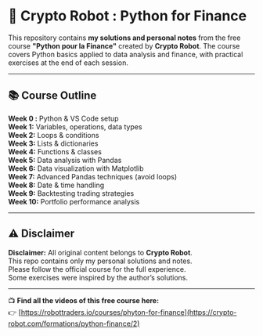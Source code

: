 # 💼 Crypto Robot : Python for Finance

This repository contains **my solutions and personal notes** from the free course **"Python pour la Finance"** created by **Crypto Robot**.
The course covers Python basics applied to data analysis and finance, with practical exercises at the end of each session.

---

## 📚 Course Outline

 **Week 0 :** Python & VS Code setup  
 **Week 1:** Variables, operations, data types  
 **Week 2:** Loops & conditions  
 **Week 3:** Lists & dictionaries  
 **Week 4:** Functions & classes  
 **Week 5:** Data analysis with Pandas  
 **Week 6:** Data visualization with Matplotlib  
 **Week 7:** Advanced Pandas techniques (avoid loops)  
 **Week 8:** Date & time handling  
 **Week 9:** Backtesting trading strategies  
 **Week 10:** Portfolio performance analysis  

---

## ⚠️ Disclaimer

**Disclaimer:** All original content belongs to **Crypto Robot**.  
This repo contains only my personal solutions and notes.  
Please follow the official course for the full experience.  
Some exercises were inspired by the author’s solutions.

---


📺 **Find all the videos of this free course here:**  
👉 [https://robottraders.io/courses/phyton-for-finance](https://crypto-robot.com/formations/python-finance/2)
